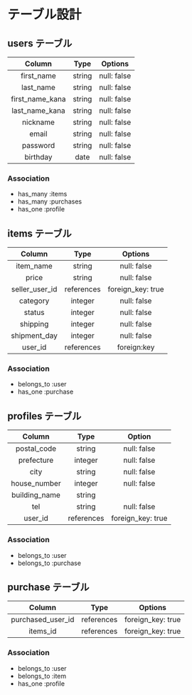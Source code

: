 # テーブル設計

## users テーブル

| Column          | Type    | Options     |
|:---------------:|:-------:|:-----------:|
| first_name      | string  | null: false |
| last_name       | string  | null: false |
| first_name_kana | string  | null: false |
| last_name_kana  | string  | null: false |
| nickname        | string  | null: false |
| email           | string  | null: false |
| password        | string  | null: false |
| birthday        | date    | null: false |

### Association

- has_many :items
- has_many :purchases
- has_one :profile

## items テーブル

| Column         | Type       | Options           |
|:--------------:|:----------:|:-----------------:|
| item_name      | string     | null: false       |
| price          | string     | null: false       |
| seller_user_id | references | foreign_key: true |
| category       | integer    | null: false       |
| status         | integer    | null: false       |
| shipping       | integer    | null: false       |
| shipment_day   | integer    | null: false       |
| user_id        | references | foreign:key       |

### Association

- belongs_to :user
- has_one :purchase

## profiles テーブル

| Column        | Type       | Option            |
|:-------------:|:----------:|:-----------------:|
| postal_code   | string     | null: false       |
| prefecture    | integer    | null: false       |
| city          | string     | null: false       |
| house_number  | integer    | null: false       |
| building_name | string     |                   |
| tel           | string     | null: false       |
| user_id       | references | foreign_key: true |

### Association

- belongs_to :user
- belongs_to :purchase

## purchase テーブル

| Column            | Type       | Options           |
|:-----------------:|:----------:|:-----------------:|
| purchased_user_id | references | foreign_key: true |
| items_id          | references | foreign_key: true |

### Association

- belongs_to :user
- belongs_to :item
- has_one :profile